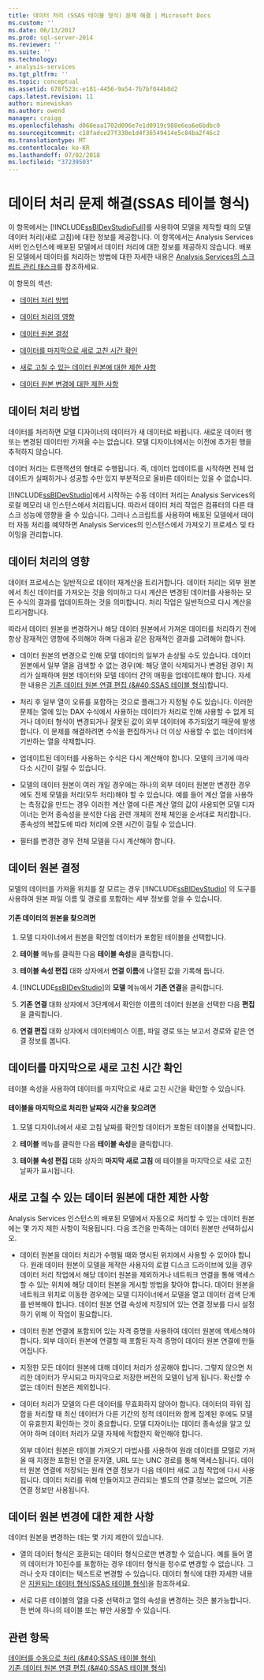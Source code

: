 ```yaml
---
title: 데이터 처리 (SSAS 테이블 형식) 문제 해결 | Microsoft Docs
ms.custom: ''
ms.date: 06/13/2017
ms.prod: sql-server-2014
ms.reviewer: ''
ms.suite: ''
ms.technology:
- analysis-services
ms.tgt_pltfrm: ''
ms.topic: conceptual
ms.assetid: 678f523c-e181-4456-9a54-7b7bf044b8d2
caps.latest.revision: 11
author: minewiskan
ms.author: owend
manager: craigg
ms.openlocfilehash: d066eaa1702d096e7e1d0919c988e6ea6e6bdbc0
ms.sourcegitcommit: c18fadce27f330e1d4f36549414e5c84ba2f46c2
ms.translationtype: MT
ms.contentlocale: ko-KR
ms.lasthandoff: 07/02/2018
ms.locfileid: "37239503"
---
```

# <a name="troubleshoot-process-data-ssas-tabular"></a>데이터 처리 문제 해결(SSAS 테이블 형식)
  이 항목에서는 [!INCLUDE[ssBIDevStudioFull](../includes/ssbidevstudiofull-md.md)]를 사용하여 모델을 제작할 때의 모델 데이터 처리(새로 고침)에 대한 정보를 제공합니다. 이 항목에서는 Analysis Services 서버 인스턴스에 배포된 모델에서 데이터 처리에 대한 정보를 제공하지 않습니다. 배포된 모델에서 데이터를 처리하는 방법에 대한 자세한 내용은 [Analysis Services의 스크립트 관리 태스크](script-administrative-tasks-in-analysis-services.md)를 참조하세요.  
  
 이 항목의 섹션:  
  
-   [데이터 처리 방법](#bkmk_how_df_works)  
  
-   [데이터 처리의 영향](#bkmk_impact_of_df)  
  
-   [데이터 원본 결정](#bkmk_det_source)  
  
-   [데이터를 마지막으로 새로 고친 시간 확인](#bkmk_det_last_ref)  
  
-   [새로 고칠 수 있는 데이터 원본에 대한 제한 사항](#bkmk_restrictions)  
  
-   [데이터 원본 변경에 대한 제한 사항](#bkmk_rest_changes)  
  
##  <a name="bkmk_how_df_works"></a> 데이터 처리 방법  
 데이터를 처리하면 모델 디자이너의 데이터가 새 데이터로 바뀝니다. 새로운 데이터 행 또는 변경된 데이터만 가져올 수는 없습니다. 모델 디자이너에서는 이전에 추가된 행을 추적하지 않습니다.  
  
 데이터 처리는 트랜잭션의 형태로 수행됩니다. 즉, 데이터 업데이트를 시작하면 전체 업데이트가 실패하거나 성공할 수만 있지 부분적으로 올바른 데이터는 있을 수 없습니다.  
  
 [!INCLUDE[ssBIDevStudio](../includes/ssbidevstudio-md.md)]에서 시작하는 수동 데이터 처리는 Analysis Services의 로컬 메모리 내 인스턴스에서 처리됩니다. 따라서 데이터 처리 작업은 컴퓨터의 다른 태스크 성능에 영향을 줄 수 있습니다. 그러나 스크립트를 사용하여 배포된 모델에서 데이터 자동 처리를 예약하면 Analysis Services의 인스턴스에서 가져오기 프로세스 및 타이밍을 관리합니다.  
  
##  <a name="bkmk_impact_of_df"></a> 데이터 처리의 영향  
 데이터 프로세스는 일반적으로 데이터 재계산을 트리거합니다.  데이터 처리는 외부 원본에서 최신 데이터를 가져오는 것을 의미하고 다시 계산은 변경된 데이터를 사용하는 모든 수식의 결과를 업데이트하는 것을 의미합니다. 처리 작업은 일반적으로 다시 계산을 트리거합니다.  
  
 따라서 데이터 원본을 변경하거나 해당 데이터 원본에서 가져온 데이터를 처리하기 전에 항상 잠재적인 영향에 주의해야 하며 다음과 같은 잠재적인 결과를 고려해야 합니다.  
  
-   데이터 원본의 변경으로 인해 모델 데이터의 일부가 손상될 수도 있습니다. 데이터 원본에서 일부 열을 검색할 수 없는 경우(예: 해당 열이 삭제되거나 변경된 경우) 처리가 실패하며 원본 데이터와 모델 데이터 간의 매핑을 업데이트해야 합니다. 자세한 내용은 [기존 데이터 원본 연결 편집 &#40;&AMP;#40;SSAS 테이블 형식&#41;](edit-an-existing-data-source-connection-ssas-tabular.md)합니다.  
  
-   처리 후 일부 열이 오류를 포함하는 것으로 플래그가 지정될 수도 있습니다. 이러한 문제는 열에 있는 DAX 수식에서 사용하는 데이터가 처리로 인해 사용할 수 없게 되거나 데이터 형식이 변경되거나 잘못된 값이 외부 데이터에 추가되었기 때문에 발생합니다. 이 문제를 해결하려면 수식을 편집하거나 더 이상 사용할 수 없는 데이터에 기반하는 열을 삭제합니다.  
  
-   업데이트된 데이터를 사용하는 수식은 다시 계산해야 합니다. 모델의 크기에 따라 다소 시간이 걸릴 수 있습니다.  
  
-   모델의 데이터 원본이 여러 개일 경우에는 하나의 외부 데이터 원본만 변경한 경우에도 전체 모델을 처리(모두 처리)해야 할 수 있습니다. 예를 들어 계산 열을 사용하는 측정값을 만드는 경우 이러한 계산 열에 다른 계산 열의 값이 사용되면 모델 디자이너는 먼저 종속성을 분석한 다음 관련 개체의 전체 체인을 순서대로 처리합니다. 종속성의 복잡도에 따라 처리에 오랜 시간이 걸릴 수 있습니다.  
  
-   필터를 변경한 경우 전체 모델을 다시 계산해야 합니다.  
  
##  <a name="bkmk_det_source"></a> 데이터 원본 결정  
 모델의 데이터를 가져올 위치를 잘 모르는 경우 [!INCLUDE[ssBIDevStudio](../includes/ssbidevstudio-md.md)] 의 도구를 사용하여 원본 파일 이름 및 경로를 포함하는 세부 정보를 얻을 수 있습니다.  
  
#### <a name="to-find-the-source-of-existing-data"></a>기존 데이터의 원본을 찾으려면  
  
1.  모델 디자이너에서 원본을 확인할 데이터가 포함된 테이블을 선택합니다.  
  
2.  **테이블** 메뉴를 클릭한 다음 **테이블 속성**을 클릭합니다.  
  
3.  **테이블 속성 편집** 대화 상자에서 **연결 이름**에 나열된 값을 기록해 둡니다.  
  
4.  [!INCLUDE[ssBIDevStudio](../includes/ssbidevstudio-md.md)]의 **모델** 메뉴에서 **기존 연결**을 클릭합니다.  
  
5.  **기존 연결** 대화 상자에서 3단계에서 확인한 이름의 데이터 원본을 선택한 다음 **편집**을 클릭합니다.  
  
6.  **연결 편집** 대화 상자에서 데이터베이스 이름, 파일 경로 또는 보고서 경로와 같은 연결 정보를 봅니다.  
  
##  <a name="bkmk_det_last_ref"></a> 데이터를 마지막으로 새로 고친 시간 확인  
 테이블 속성을 사용하여 데이터를 마지막으로 새로 고친 시간을 확인할 수 있습니다.  
  
#### <a name="to-find-the-date-and-time-that-a-table-was-last-processed"></a>테이블을 마지막으로 처리한 날짜와 시간을 찾으려면  
  
1.  모델 디자이너에서 새로 고침 날짜를 확인할 데이터가 포함된 테이블을 선택합니다.  
  
2.  **테이블** 메뉴를 클릭한 다음 **테이블 속성**을 클릭합니다.  
  
3.  **테이블 속성 편집** 대화 상자의 **마지막 새로 고침** 에 테이블을 마지막으로 새로 고친 날짜가 표시됩니다.  
  
##  <a name="bkmk_restrictions"></a> 새로 고칠 수 있는 데이터 원본에 대한 제한 사항  
 Analysis Services 인스턴스의 배포된 모델에서 자동으로 처리할 수 있는 데이터 원본에는 몇 가지 제한 사항이 적용됩니다. 다음 조건을 만족하는 데이터 원본만 선택하십시오.  
  
-   데이터 원본을 데이터 처리가 수행될 때와 명시된 위치에서 사용할 수 있어야 합니다. 원래 데이터 원본이 모델을 제작한 사용자의 로컬 디스크 드라이브에 있을 경우 데이터 처리 작업에서 해당 데이터 원본을 제외하거나 네트워크 연결을 통해 액세스할 수 있는 위치에 해당 데이터 원본을 게시할 방법을 찾아야 합니다. 데이터 원본을 네트워크 위치로 이동한 경우에는 모델 디자이너에서 모델을 열고 데이터 검색 단계를 반복해야 합니다. 데이터 원본 연결 속성에 저장되어 있는 연결 정보를 다시 설정하기 위해 이 작업이 필요합니다.  
  
-   데이터 원본 연결에 포함되어 있는 자격 증명을 사용하여 데이터 원본에 액세스해야 합니다. 외부 데이터 원본에 연결할 때 포함된 자격 증명이 데이터 원본 연결에 만들어집니다.  
  
-   지정한 모든 데이터 원본에 대해 데이터 처리가 성공해야 합니다. 그렇지 않으면 처리한 데이터가 무시되고 마지막으로 저장한 버전의 모델이 남게 됩니다. 확신할 수 없는 데이터 원본은 제외합니다.  
  
-   데이터 처리가 모델의 다른 데이터를 무효화하지 않아야 합니다. 데이터의 하위 집합을 처리할 때 최신 데이터가 다른 기간의 정적 데이터와 함께 집계된 후에도 모델이 유효한지 확인하는 것이 중요합니다. 모델 디자이너는 데이터 종속성을 알고 있어야 하며 데이터 처리가 모델 자체에 적합한지 확인해야 합니다.  
  
     외부 데이터 원본은 테이블 가져오기 마법사를 사용하여 원래 데이터를 모델로 가져올 때 지정한 포함된 연결 문자열, URL 또는 UNC 경로를 통해 액세스됩니다. 데이터 원본 연결에 저장되는 원래 연결 정보가 다음 데이터 새로 고침 작업에 다시 사용됩니다. 데이터 처리를 위해 만들어지고 관리되는 별도의 연결 정보는 없으며, 기존 연결 정보만 사용됩니다.  
  
##  <a name="bkmk_rest_changes"></a> 데이터 원본 변경에 대한 제한 사항  
 데이터 원본을 변경하는 데는 몇 가지 제한이 있습니다.  
  
-   열의 데이터 형식은 호환되는 데이터 형식으로만 변경할 수 있습니다. 예를 들어 열의 데이터가 10진수를 포함하는 경우 데이터 형식을 정수로 변경할 수 없습니다. 그러나 숫자 데이터는 텍스트로 변경할 수 있습니다. 데이터 형식에 대한 자세한 내용은 [지원되는 데이터 형식&#40;SSAS 테이블 형식&#41;](tabular-models/data-types-supported-ssas-tabular.md)을 참조하세요.  
  
-   서로 다른 테이블의 열을 다중 선택하고 열의 속성을 변경하는 것은 불가능합니다. 한 번에 하나의 테이블 또는 뷰만 사용할 수 있습니다.  
  
## <a name="see-also"></a>관련 항목  
 [데이터를 수동으로 처리 &#40;&AMP;#40;SSAS 테이블 형식&#41;](manually-process-data-ssas-tabular.md)   
 [기존 데이터 원본 연결 편집 &#40;&AMP;#40;SSAS 테이블 형식&#41;](edit-an-existing-data-source-connection-ssas-tabular.md)  
  
  
